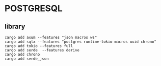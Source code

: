 # POSTGRESQL

## library
    cargo add axum --features "json macros ws"
    cargo add sqlx --features "postgres runtime-tokio macros uuid chrono"
    cargo add tokio --features full
    cargo add serde  --features derive
    cargo add chrono
    cargo add serde_json